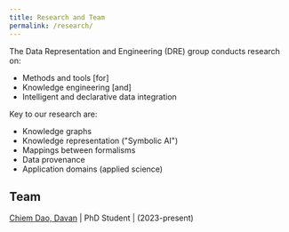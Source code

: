 ```yaml
---
title: Research and Team
permalink: /research/
---
```


The Data Representation and Engineering (DRE) group conducts research on: 
- Methods and tools [for] 
- Knowledge engineering [and]
- Intelligent and declarative data integration 

Key to our research are:
- Knowledge graphs
- Knowledge representation ("Symbolic AI")
- Mappings between formalisms
- Data provenance
- Application domains (applied science)

## Team

[Chiem Dao, Davan](https://www.fsa.uliege.be/cms/c_3141277/fr/fsa-repertoire?uid=u242835) | PhD Student | (2023-present)